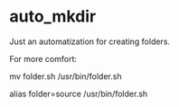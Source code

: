# auto_mkdir
Just an automatization for creating folders.

For more comfort:

mv folder.sh /usr/bin/folder.sh

alias folder=source /usr/bin/folder.sh
